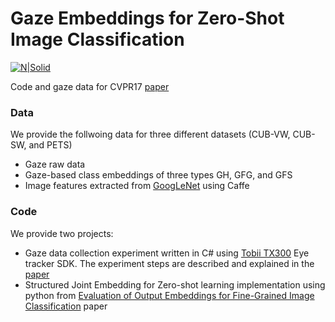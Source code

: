 # Gaze Embeddings for Zero-Shot Image Classification

[![N|Solid](http://www.mpi-inf.mpg.de/fileadmin/_processed_/csm_gaze_teaser_5963385378.png)](https://nodesource.com/products/nsolid)

Code and gaze data for CVPR17 [paper] 
### Data
We provide the follwoing data for three different datasets (CUB-VW, CUB-SW, and PETS) 
- Gaze raw data
- Gaze-based class embeddings of three types GH, GFG, and GFS
- Image features extracted from [GoogLeNet] using Caffe
### Code
We provide two projects:
- Gaze data collection experiment written in C# using [Tobii TX300] Eye tracker SDK. The experiment steps are described and explained in the [paper]
- Structured Joint Embedding for Zero-shot learning implementation using python from [Evaluation of Output Embeddings for Fine-Grained Image Classification] paper


[paper]: <https://arxiv.org/abs/1611.09309>
[GoogLeNet]: <https://github.com/BVLC/caffe/tree/master/models/bvlc_googlenet>
[Tobii TX300]: <https://www.tobiipro.com/product-listing/tobii-pro-tx300/>
[Evaluation of Output Embeddings for Fine-Grained Image Classification]: <https://arxiv.org/abs/1409.8403>
